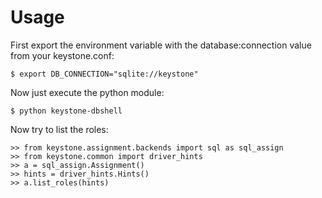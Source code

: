 Usage
=====

First export the environment variable with the database:connection value from your keystone.conf:

    $ export DB_CONNECTION="sqlite://keystone"

Now just execute the python module:

    $ python keystone-dbshell

Now try to list the roles:

    >> from keystone.assignment.backends import sql as sql_assign
    >> from keystone.common import driver_hints
    >> a = sql_assign.Assignment()
    >> hints = driver_hints.Hints()
    >> a.list_roles(hints)
